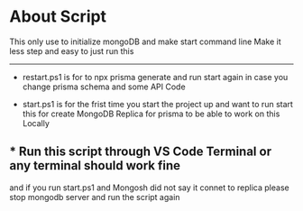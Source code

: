 # About Script

This only use to initialize mongoDB and make start command line
Make it less step and easy to just run this

----
* restart.ps1
is for to npx prisma generate and run start again in case you change
prisma schema and some API Code

* start.ps1
is for the frist time you start the project up and want to run start
this for create MongoDB Replica for prisma to be able to work on this Locally

## * Run this script through VS Code Terminal or any terminal should work fine
and if you run start.ps1 and Mongosh did not say it connet to replica
please stop mongodb server and run the script again
